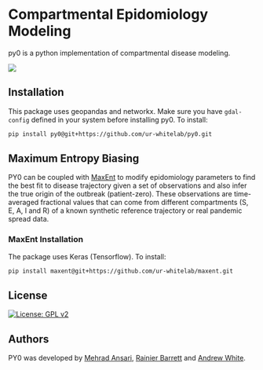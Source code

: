 # Compartmental Epidomiology Modeling

py0 is a python implementation of compartmental disease modeling.

![](gifs/py_0.gif)

## Installation

This package uses geopandas and networkx. Make sure you have ``gdal-config`` defined in your system before installing py0. To install:
```sh
pip install py0@git+https://github.com/ur-whitelab/py0.git
```

## Maximum Entropy Biasing

PY0 can be coupled with [MaxEnt](https://github.com/ur-whitelab/maxent) to modify epidomiology parameters to find the best fit to disease trajectory given a set of observations and also infer the true origin of the outbreak (patient-zero). These observations are time-averaged fractional values that can come from different compartments (S, E, A, I and R) of a known synthetic reference trajectory or real pandemic spread data.  

### MaxEnt Installation

The package uses Keras (Tensorflow). To install:
```sh
pip install maxent@git+https://github.com/ur-whitelab/maxent.git
```

## License

[![License: GPL v2](https://img.shields.io/badge/License-GPL%20v2-blue.svg)](https://www.gnu.org/licenses/old-licenses/gpl-2.0.en.html)

## Authors

PY0 was developed by [Mehrad Ansari](mehrad.ans@gmail.com), [Rainier Barrett](rbarret8@ur.rochester.edu) and [Andrew White](andrew.white@rochester.edu).
